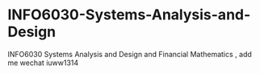 # INFO6030-Systems-Analysis-and-Design
INFO6030 Systems Analysis and Design and Financial Mathematics , add me wechat iuww1314
